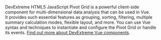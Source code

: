DevExtreme HTML5 JavaScript Pivot Grid is&nbsp;a&nbsp;powerful client-side component for multi-dimensional data analysis that can be&nbsp;used in Vue. It&nbsp;provides such essential features as&nbsp;grouping, sorting, filtering, multiple summary calculation modes, flexible layout, and more. You can use Vue syntax and techniques to&nbsp;instantiate and configure the Pivot Grid or&nbsp;handle its events. [Find out more about DevExtreme Vue components](/Documentation/Guide/Vue_Components/DevExtreme_Vue_Components/).
